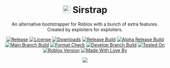 <div align="center">

# <image src="images/Sirstrap.png" height="24"> Sirstrap

An alternative bootstrapper for Roblox with a bunch of extra features. Created by exploiters for exploiters.

[![Release](https://img.shields.io/github/v/release/massimopaganigh/sirstrap?label=Release)](https://github.com/massimopaganigh/sirstrap/releases/latest)
[![License](https://img.shields.io/github/license/massimopaganigh/sirstrap?label=License)](https://github.com/massimopaganigh/sirstrap/blob/main/LICENSE)
[![Downloads](https://img.shields.io/github/downloads/massimopaganigh/sirstrap/total?label=Downloads)](https://github.com/massimopaganigh/sirstrap/releases)
[![Release Build](https://github.com/massimopaganigh/sirstrap/actions/workflows/release_build.yml/badge.svg)](https://github.com/massimopaganigh/sirstrap/actions/workflows/release_build.yml)
[![Alpha Release Build](https://github.com/massimopaganigh/Sirstrap/actions/workflows/alpha_release_build.yml/badge.svg)](https://github.com/massimopaganigh/Sirstrap/actions/workflows/alpha_release_build.yml)
[![Main Branch Build](https://github.com/massimopaganigh/sirstrap/actions/workflows/main_branch_build.yml/badge.svg)](https://github.com/massimopaganigh/sirstrap/actions/workflows/main_branch_build.yml)
[![Format Check](https://github.com/massimopaganigh/Sirstrap/actions/workflows/format_check.yml/badge.svg)](https://github.com/massimopaganigh/Sirstrap/actions/workflows/format_check.yml)
[![Develop Branch Build](https://github.com/massimopaganigh/Sirstrap/actions/workflows/develop_branch_build.yml/badge.svg)](https://github.com/massimopaganigh/Sirstrap/actions/workflows/develop_branch_build.yml)
[![Tested On](https://img.shields.io/badge/Tested_On-SirHurt-2daaea)](https://sirhurt.net)
[![Roblox Version](https://img.shields.io/badge/dynamic/json?url=https%3A//sirhurt.net/status/fetch.php%3Fexploit%3DSirHurt%2520V5&query=%24%5B0%5D%5B%27SirHurt%20V5%27%5D.roblox_version&label=&color=2daaea)](https://sirhurt.net)
[![Made With Love By](https://img.shields.io/badge/Made_With_Love_By-SirHurt_CSR_Team-f2504b)](https://sirhurt.net)

<image src="images/Sirstrap_Demo.png">

</div>
